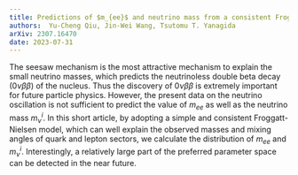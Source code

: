 ```yaml
---
title: Predictions of $m_{ee}$ and neutrino mass from a consistent Froggatt-Nielsen model
authors:  Yu-Cheng Qiu, Jin-Wei Wang, Tsutomu T. Yanagida
arXiv: 2307.16470
date: 2023-07-31
---
```

The seesaw mechanism is the most attractive mechanism to explain the small neutrino masses, which predicts the neutrinoless double beta decay ($0\nu\beta\beta$) of the nucleus. Thus the discovery of $0\nu\beta\beta$ is extremely important for future particle physics. However, the present data on the neutrino oscillation is not sufficient to predict the value of $m_{ee}$ as well as the neutrino mass $m_\nu^i$. In this short article, by adopting a simple and consistent Froggatt-Nielsen model, which can well explain the observed masses and mixing angles of quark and lepton sectors, we calculate the distribution of $m_{ee}$ and $m_\nu^i$. Interestingly, a relatively large part of the preferred parameter space can be detected in the near future. 